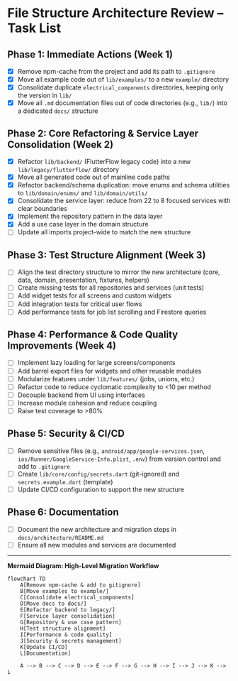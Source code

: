# File Structure Architecture Review – Task List

## Phase 1: Immediate Actions (Week 1)

- [x] Remove npm-cache from the project and add its path to `.gitignore`
- [x] Move all example code out of `lib/examples/` to a new `example/` directory
- [x] Consolidate duplicate `electrical_components` directories, keeping only the version in `lib/`
- [x] Move all `.md` documentation files out of code directories (e.g., `lib/`) into a dedicated `docs/` structure

## Phase 2: Core Refactoring & Service Layer Consolidation (Week 2)

- [x] Refactor `lib/backend/` (FlutterFlow legacy code) into a new `lib/legacy/flutterflow/` directory
- [x] Move all generated code out of mainline code paths
- [x] Refactor backend/schema duplication: move enums and schema utilities to `lib/domain/enums/` and `lib/domain/utils/`
- [x] Consolidate the service layer: reduce from 22 to 8 focused services with clear boundaries
- [x] Implement the repository pattern in the data layer
- [x] Add a use case layer in the domain structure
- [ ] Update all imports project-wide to match the new structure

## Phase 3: Test Structure Alignment (Week 3)

- [ ] Align the test directory structure to mirror the new architecture (core, data, domain, presentation, fixtures, helpers)
- [ ] Create missing tests for all repositories and services (unit tests)
- [ ] Add widget tests for all screens and custom widgets
- [ ] Add integration tests for critical user flows
- [ ] Add performance tests for job list scrolling and Firestore queries

## Phase 4: Performance & Code Quality Improvements (Week 4)

- [ ] Implement lazy loading for large screens/components
- [ ] Add barrel export files for widgets and other reusable modules
- [ ] Modularize features under `lib/features/` (jobs, unions, etc.)
- [ ] Refactor code to reduce cyclomatic complexity to <10 per method
- [ ] Decouple backend from UI using interfaces
- [ ] Increase module cohesion and reduce coupling
- [ ] Raise test coverage to >80%

## Phase 5: Security & CI/CD

- [ ] Remove sensitive files (e.g., `android/app/google-services.json`, `ios/Runner/GoogleService-Info.plist`, `.env`) from version control and add to `.gitignore`
- [ ] Create `lib/core/config/secrets.dart` (git-ignored) and `secrets.example.dart` (template)
- [ ] Update CI/CD configuration to support the new structure

## Phase 6: Documentation

- [ ] Document the new architecture and migration steps in `docs/architecture/README.md`
- [ ] Ensure all new modules and services are documented

---

**Mermaid Diagram: High-Level Migration Workflow**

```mermaid
flowchart TD
    A[Remove npm-cache & add to gitignore]
    B[Move examples to example/]
    C[Consolidate electrical_components]
    D[Move docs to docs/]
    E[Refactor backend to legacy/]
    F[Service layer consolidation]
    G[Repository & use case pattern]
    H[Test structure alignment]
    I[Performance & code quality]
    J[Security & secrets management]
    K[Update CI/CD]
    L[Documentation]

    A --> B --> C --> D --> E --> F --> G --> H --> I --> J --> K --> L
